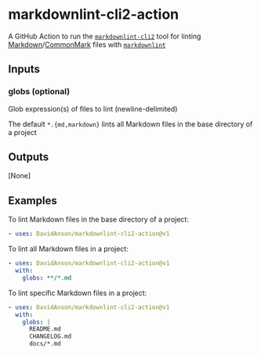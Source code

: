 # markdownlint-cli2-action

A GitHub Action to run the [`markdownlint-cli2`][markdownlint-cli2] tool
for linting [Markdown][markdown]/[CommonMark][commonmark] files with
[`markdownlint`][markdownlint]

## Inputs

### globs (optional)

Glob expression(s) of files to lint (newline-delimited)

The default `*.{md,markdown}` lints all Markdown files in the base directory
of a project

## Outputs

[None]

## Examples

To lint Markdown files in the base directory of a project:

```yaml
- uses: DavidAnson/markdownlint-cli2-action@v1
```

To lint all Markdown files in a project:

```yaml
- uses: DavidAnson/markdownlint-cli2-action@v1
  with:
    globs: **/*.md
```

To lint specific Markdown files in a project:

```yaml
- uses: DavidAnson/markdownlint-cli2-action@v1
  with:
    globs: |
      README.md
      CHANGELOG.md
      docs/*.md
```

[commonmark]: https://commonmark.org/
[markdown]: https://wikipedia.org/wiki/Markdown
[markdownlint]: https://github.com/DavidAnson/markdownlint
[markdownlint-cli2]: https://github.com/DavidAnson/markdownlint-cli2
